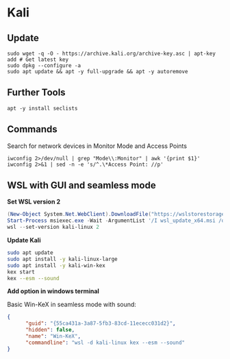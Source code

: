 # Kali

## Update

```shell
sudo wget -q -O - https://archive.kali.org/archive-key.asc | apt-key add # Get latest key
sudo dpkg --configure -a
sudo apt update && apt -y full-upgrade && apt -y autoremove
```

## Further Tools

```shell
apt -y install seclists
```

## Commands

Search for network devices in Monitor Mode and Access Points

```shell
iwconfig 2>/dev/null | grep "Mode\\:Monitor" | awk '{print $1}'
iwconfig 2>&1 | sed -n -e 's/^.\*Access Point: //p'
```

## WSL with GUI and seamless mode

**Set WSL version 2**

```powershell
(New-Object System.Net.WebClient).DownloadFile("https://wslstorestorage.blob.core.windows.net/wslblob/wsl_update_x64.msi", "wsl_update_x64.msi") 
Start-Process msiexec.exe -Wait -ArgumentList '/I wsl_update_x64.msi /quiet' 
wsl --set-version kali-linux 2
```

**Update Kali**

```bash
sudo apt update
sudo apt install -y kali-linux-large
sudo apt install -y kali-win-kex
kex start
kex --esm --sound
```

**Add option in windows terminal**

Basic Win-KeX in seamless mode with sound:
```json
{
      "guid": "{55ca431a-3a87-5fb3-83cd-11ececc031d2}",
      "hidden": false,
      "name": "Win-KeX",
      "commandline": "wsl -d kali-linux kex --esm --sound"
}
```
